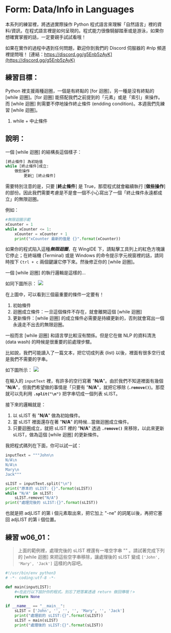 # Form: Data/Info in Languages
本系列的練習裡，將透過實際操作 Python 程式語言來理解「自然語言」裡的資料/資訊，在程式語言裡是如何呈現的。程式能力很像騎腳踏車或是游泳，如果你想確實掌握的話，一定要親手試試看哦！

如果在實作的過程中遇到任何問題，歡迎你到我們的 Discord 伺服器的 #nlp 頻道裡提問哦！
[連結：https://discord.gg/g5Enb5zAyK](https://discord.gg/g5Enb5zAyK)

## 練習目標：
Python 裡支援兩種迴圈，一個是有終點的 [for 迴圈]，另一種是沒有終點的 [while 迴圈]。[for 迴圈] 能搭配我們之前提到的「元素」或是「索引」來操作。而 [while 迴圈] 則需要不停地操作終止條件 (endding condition)。本週我們先練習 [while 迴圈]。
1. while + 中止條件

## 說明：
一個 [while 迴圈] 的結構長這個樣子：  

```python
[終止條件] 為初始值
while [終止條件]成立:
    做些操作
    	更新 [終止條件]
```
需要特別注意的是，只要 [**終止條件**] 是 True，那麼程式就會繼續執行 [**做些操作**] 的部份。因此我們需要考慮是不是會一個不小心寫出了一個「終止條件永遠都成立」的無限迴圈。

例如：

```python
#無限迴圈示範
xCounter = 1
while xCounter <= 1:
    xCounter = xCounter + 1
    print("xCounter 最新的值是 {}".format(xCounter))
```

如果你的程式陷入這種***無限迴圈***，在 WingIDE 下，請點擊工具列上的紅色方塊讓它停止；在終端機 (Terminal) 或是 Windows 的命令提示字元視窗裡的話，請同時按下 `Ctrl + c` 兩個鍵讓它停下來。然後修正你的 [while 迴圈]。

一個 [while 迴圈] 的執行邏輯是這樣的…

如同下圖所示：
<kbd>
![](./media/whileLoop01.gif)
</kbd>

在上圖中，可以看到三個最重要的條件一定要有！

1. 初始條件
2. 迴圈成立條件：一旦這個條件不存在，就會離開這個 [while 迴圈]
3. 更新條件：[while 迴圈] 的成立條件必需要是持續更新的，否則就會寫出一個永遠走不出去的無限迴圈。

一般而言 [while 迴圈] 和語言學比較沒有關係。但是它在做 NLP 的資料清洗 (data wash) 的時候是很重要的前處理步驟。

比如說，我們可能讀入了一篇文本，把它切成列表 (list) 以後，裡面有很多空行或是我們不需要的字串。


如下圖所示：
<kbd>
![](./media/whileLoop02.gif)
</kbd>

在輸入的 `inputText` 裡，有許多的空行寫著 "**N/A**"。由於我們不知道裡面有幾個 "**N/A**"，但我們希望做的事情是「只要有 "**N/A**"，就把它移除 (**`.remove()`**)。那麼就可以先利用 **`.split("\n")`** 把字串切成一個列表 sLIST。

接下來的邏輯就是：

1. 以 sLIST 有 "**N/A**" 做為初始條件。
2. 當 sLIST 裡面還存在著 "**N/A**" 的時候…當做迴圈成立條件。
3. 只要迴圈成立，就把 sLIST 裡的 "**N/A**" 透過 **`.remove()`** 來移除，以此來更新 sLIST，做為這個 [while 迴圈] 的更新條件。

我把程式碼列在下面，你可以試一試：

```python
inputText = """John\n
N/A\n
N/A\n
Mary\n
Jack"""

sLIST = inputText.split("\n")
print("原本的 sLIST: {}".format(sLIST))
while "N/A" in sLIST:
    sLIST.remove("N/A")
print("處理完後的 sLIST:{}".format(sLIST))
```
也就是把 adjLIST 的第 i 個元素取出來，把它加上 "-ne" 的詞尾以後，再把它塞回 adjLIST 的第 i 個位置。


## 練習 w06_01：
> 上面的範例裡，處理完後的 sLIST 裡還有一堆空字串 "" 。請試著完成下列的 [while 迴圈] 來把這些空字串移除，讓處理後的 sLIST 變成 `['John', 'Mary', 'Jack']` 這樣的內容吧。

```python
#!/usr/bin/env python3
# -*- coding:utf-8 -*-

def main(inputLIST):
    #<在此行以下設計你的程式。別忘了把答案透過 return 做回傳哦！>
    return None
    
if __name__ == "__main__":
    sLIST = ['John', '', '', '', 'Mary', '', 'Jack']
    print("處理前的 sLIST:{}".format(sLIST))
    sLIST = main(sLIST)
    print("處理後的 sLIST:{}".format(sLIST))
```
